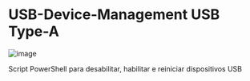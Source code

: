 # USB-Device-Management USB Type-A

![image](https://github.com/user-attachments/assets/224507ad-c7fc-4e6c-9578-3d205a415b1b)

Script PowerShell para desabilitar, habilitar e reiniciar dispositivos USB


